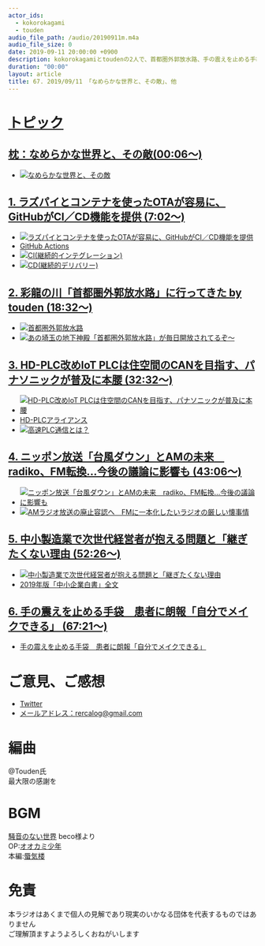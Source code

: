 ```yaml
---
actor_ids:
  - kokorokagami
  - touden
audio_file_path: /audio/20190911m.m4a
audio_file_size: 0
date: 2019-09-11 20:00:00 +0900
description: kokorokagamiとtoudenの2人で、首都圏外郭放水路、手の震えを止める手袋　などについて話しました。
duration: "00:00"
layout: article
title: 67. 2019/09/11 「なめらかな世界と、その敵」、他
---
```

# <u>トピック</u>

## <u>枕：なめらかな世界と、その敵(00:06～)</u>

- [![なめらかな世界と、その敵](https://images-fe.ssl-images-amazon.com/images/I/51osytbqqVL.jpg)](https://www.amazon.co.jp/dp/B07WHSZMFC/)

## <u>1. ラズパイとコンテナを使ったOTAが容易に、GitHubがCI／CD機能を提供 (7:02～)</u>

- [![ラズパイとコンテナを使ったOTAが容易に、GitHubがCI／CD機能を提供](https://image.itmedia.co.jp/mn/articles/1909/05/sp_190905github_02.jpg)](https://monoist.atmarkit.co.jp/mn/articles/1909/05/news046.html)
- [GitHub Actions](https://github.com/features/actions)
- [![CI(継続的インテグレーション)](https://cloudbees.techmatrix.jp/wp-content/uploads/2018/03/ci_1.png)](https://cloudbees.techmatrix.jp/devops/ci/)
- [![CD(継続的デリバリー)](https://cloudbees.techmatrix.jp/wp-content/uploads/2018/03/cd_2.png)](https://cloudbees.techmatrix.jp/devops/cd/)

## <u>2. 彩龍の川「首都圏外郭放水路」に行ってきた by touden (18:32～)</u>

- [![首都圏外郭放水路](http://www.ktr.mlit.go.jp/ktr_content/content/000753044.png)](http://www.ktr.mlit.go.jp/edogawa/edogawa00402.html)
- [![あの埼玉の地下神殿「首都圏外郭放水路」が毎日開放されてるぞ～](https://img-cdn.guide.travel.co.jp/article/475/34846/CFCF6F66C51C447DBD92585B9AD867CB_LL.jpg)](https://www.travel.co.jp/guide/article/34846/)

## <u>3. HD-PLC改めIoT PLCは住空間のCANを目指す、パナソニックが普及に本腰 (32:32～)</u>

- [![HD-PLC改めIoT PLCは住空間のCANを目指す、パナソニックが普及に本腰](https://image.itmedia.co.jp/mn/articles/1908/29/sp_190829panasonic_11.jpg)](https://monoist.atmarkit.co.jp/mn/articles/1908/29/news046.html)
- [HD-PLCアライアンス](http://www.hd-plc.org/)
- [![高速PLC通信とは？](http://www.hd-plc.org/images/jp/plc_jp.jpg)](http://www.hd-plc.org/about)

## <u>4. ニッポン放送「台風ダウン」とAMの未来　radiko、FM転換...今後の議論に影響も (43:06～)</u>

- [![ニッポン放送「台風ダウン」とAMの未来　radiko、FM転換...今後の議論に影響も](https://www.j-cast.com/assets_c/2019/09/news_20190910121212-thumb-autox380-164861.jpg)](https://www.j-cast.com/2019/09/10367154.html?p=all)
- [![AMラジオ放送の廃止容認へ　FMに一本化したいラジオの厳しい懐事情](https://image.itmedia.co.jp/news/articles/1908/30/ts0153_radio01.jpg)](https://www.itmedia.co.jp/news/articles/1908/30/news127.html)

## <u>5. 中小製造業で次世代経営者が抱える問題と「継ぎたくない理由 (52:26～)</u>

- [![中小製造業で次世代経営者が抱える問題と「継ぎたくない理由](https://image.itmedia.co.jp/mn/articles/1909/03/kmishima_chusyohakusyo4_1.png)](https://monoist.atmarkit.co.jp/mn/articles/1909/03/news003.html)
- [2019年版「中小企業白書」全文](https://www.chusho.meti.go.jp/pamflet/hakusyo/2019/PDF/2019_pdf_mokujityuu.htm)

## <u>6. 手の震えを止める手袋　患者に朗報「自分でメイクできる」 (67:21～)</u>

- [手の震えを止める手袋　患者に朗報「自分でメイクできる」](https://jp.reuters.com/video/2019/09/09/%E6%89%8B%E3%81%AE%E9%9C%87%E3%81%88%E3%82%92%E6%AD%A2%E3%82%81%E3%82%8B%E6%89%8B%E8%A2%8B%E3%80%80%E6%82%A3%E8%80%85%E3%81%AB%E6%9C%97%E5%A0%B1%E3%80%8C%E8%87%AA%E5%88%86%E3%81%A7%E3%83%A1%E3%82%A4%E3%82%AF%E3%81%A7%E3%81%8D%E3%82%8B%E3%80%8D%E5%AD%97%E5%B9%95%E3%83%BB7%E6%97%A5?videoId=598039267)


# ご意見、ご感想
- [Twitter](https://twitter.com/recalog1)
- [メールアドレス：rercalog@gmail.com](rercalog@gmail.com)

# 編曲

@Touden氏  
最大限の感謝を  

# BGM

[騒音のない世界](http://noiselessworld.net/) beco様より  
OP:[オオカミ少年](https://soundcloud.com/baron1_3/wolfboy)  
本編:[蜃気楼](https://soundcloud.com/baron1_3/shinkirou)  

# 免責

本ラジオはあくまで個人の見解であり現実のいかなる団体を代表するものではありません  
ご理解頂ますようよろしくおねがいします  